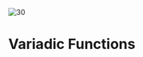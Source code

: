 ![30](https://github.com/manningstinson/holbertonschool-low_level_programming/assets/104523090/687b8843-d68a-45df-89ea-7f1b5d93a6f0)
# Variadic Functions
